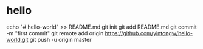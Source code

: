 # hello
echo "# hello-world" >> README.md
git init
git add README.md
git commit -m "first commit"
git remote add origin https://github.com/yintongw/hello-world.git
git push -u origin master
